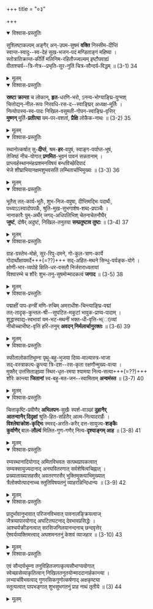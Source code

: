 +++
title = "०३"

+++

<details open><summary>विश्वास-प्रस्तुतिः</summary>

सुश्लिष्टाकल्पम् अङ्गैर् अन्-उपम-सुषमं **वक्ति** निस्सीम-दीप्तिं  
स्वान्त-स्वादु--स्व-देहं सुख-भजन-पदं मण्डिताङ्गं महिष्या ।  
स्तोत्रातिक्रान्त-कीर्तिं मलिनिम-रहितौज्ज्वल्यम् इष्टौपवाह्यं  
वीताश्चर्य--त्रि-णेत्र--प्रभृति-सुर-नुतिं चित्र-सौन्दर्य-विद्धम् ॥ (3-1) 34
</details>

<details><summary>मूलम्</summary>

सुश्लिष्टाकल्पमङ्गैर् अनुपमसुषमं वक्ति निस्सीमदीप्तिं  
स्वान्तस्वादुस्वदेहं सुखभजनपदं मण्डिताङ्गं महिष्या ।  
स्तोत्रातिक्रान्तकीर्तिं मलिनिमरहितौज्ज्वल्यमिष्टौपवाह्यं  
वीताश्चर्यत्रिणेत्रप्रभृतिसुरनुतिं चित्रसौन्दर्यविद्धम् ॥ (3-1) 34
</details>



<details open><summary>विश्वास-प्रस्तुतिः</summary>

**स्रष्टा क्रान्ता** च लोकान्, **हृत**-धरणि-भरो, ऽनन्य-भोग्याङ्घ्रि-युग्मश्  
चित्तोद्यन्-नील-रूपः निरवधि-रस-द--स्वाङ्घ्रिर् अध्यक्ष-मूर्तिः ।  
नित्योपास्य-स्व-पादः निखिल-वसुमती-गोपन-स्वाङ्घ्रि-वृत्तिर्  
**मुष्णन्** मूर्ति-**प्रतीत्या** यम-पर-वशतां, **प्रैक्षि** लोकैक-नाथः ॥ (3-2) 35
</details>

<details><summary>मूलम्</summary>

स्रष्टा क्रान्ता च लोकान् हृतधरणिभरोऽनन्यभोग्याङ्घ्रियुग्मश्  
चित्तोद्यन्नीलरूपः निरवधिरसद स्वाङ्घ्रिरध्यक्षमूर्तिः ।  
नित्योपास्यस्वपादः निखिलवसुमतीगोपनस्वाङ्घ्रिवृत्तिर्  
मुष्णन् मूर्तिप्रतीत्या यमपरवशतां प्रैक्षि लोकैकनाथः ॥ (3-2) 35
</details>


<details open><summary>विश्वास-प्रस्तुतिः</summary>

स्थानोत्कर्षात् सु-**दीप्तं**, श्रम-**हर**-वपुषं, स्वाङ्ग-पर्याप्त-भूषं,  
तेजिष्ठं नीच-योगात् **प्रणमित**-भुवनं पावनं सन्नतानाम् ।  
प्राप्त्यर्हस्थानमंहःप्रशमनविषयं बन्धविच्छेदिपादं  
भेजे शीघ्राभियानक्षमशुभवसतिं लम्भितार्चाभिमुख्यः ॥ (3-3) 36
</details>

<details><summary>मूलम्</summary>

स्थानोत्कर्षात् सुदीप्तं श्रमहरवपुषं स्वाङ्गपर्याप्तभूषं  
तेजिष्ठं नीचयोगात् प्रणमितभुवनं पावनं सन्नतानाम् ।  
प्राप्त्यर्हस्थानमंहःप्रशमनविषयं बन्धविच्छेदिपादं  
भेजे शीघ्राभियानक्षमशुभवसतिं लम्भितार्चाभिमुख्यः ॥ (3-3) 36
</details>



<details open><summary>विश्वास-प्रस्तुतिः</summary>

भूतैस् तत्-कार्य-भूतैः, शुभ-निज-वपुषा, दीप्तिमद्भिः पदार्थैः,  
पथ्याऽऽस्वादोपपन्नैः, श्रुति-मुख-सुभगाशेष-शब्द-प्रपञ्चैः ।  
नानाकारैः पुम्-अर्थैर् जगद्-अधिपतिभिश् चेतनाचेतनौघैर्  
**जुष्टं**, दोषैर् अदुष्टं, निखिल-तनुतया **सम्प्रतुष्टाव तुष्टः** ॥ (3-4) 37
</details>

<details><summary>मूलम्</summary>

भूतैस्तत्कार्यभूतैः शुभनिजवपुषा दीप्तिमद्भिः पदार्थैः  
पथ्यास्वादोपपन्नैः श्रुतिमुखसुभगाशेषशब्दप्रपञ्चैः ।  
नानाकारैः पुमर्थैर् जगदधिपतिभिश् चेतनाचेतनौघैर्  
जुष्टं दोषैरदुष्टं निखिलतनुतया सम्प्रतुष्टाव तुष्टः ॥ (3-4) 37
</details>



<details open><summary>विश्वास-प्रस्तुतिः</summary>

ग्राह-ग्रस्तेभ-मोक्षे, सुर-रिपु-दमने, गो-कुल-त्राण-कार्ये  
गोदार्थोक्षावमर्दे+++(=??)+++ सद्-अहित-मथने सिन्धु-पर्यङ्क-योगे ।  
क्षोणी-भार-व्यपोहे क्षिति-धर-वसतौ निर्जराराध्यतायां  
विश्वारम्भे च शौरेः शुभ-तनु-सुषमोन्मादकत्वं **जगाद** ॥ (3-5) 38
</details>

<details><summary>मूलम्</summary>

ग्राहग्रस्तेभमोक्षे सुररिपुदमने गोकुलत्राणकार्ये  
गोदार्थोक्षावमर्दे सदहितमथने सिन्धुपर्यङ्कयोगे ।  
क्षोणीभारव्यपोहे क्षितिधरवसतौ निर्जराराध्यतायां  
विश्वारम्भे च शौरेः शुभतनुसुषमोन्मादकत्वं जगाद ॥ (3-5) 38
</details>



<details open><summary>विश्वास-प्रस्तुतिः</summary>

पद्माक्षीं पाप-हन्त्रीं मणि-रुचिम् अमराधीश-चिन्त्याङ्घ्रि-पद्मां  
तत्-तादृक्-कुन्तल-श्री--सुघटित-मकुटां भावुक-प्राप्य-पादाम् ।  
शुद्धास्वाद्य-स्वभावां यम-भट-मथनीं भक्त-धी-वृत्ति-भ(ा)व्यां  
नीचोच्चाभीष्ट-वृत्तिं हरि-तनुम् **अवदन् निर्मलार्चानुरक्तः** ॥ (3-6) 39
</details>

<details><summary>मूलम्</summary>

पद्माक्षीं पापहन्त्रीं मणिरुचिम् अमराधीशचिन्त्याङ्घ्रिपद्मां  
तत्तादृक्कुन्तलश्रीसुघटितमकुटां भावुकप्राप्यपादाम् ।  
शुद्धास्वाद्यस्वभावां यमभटमथनीं भक्तधीवृत्तिभ(ा)व्यां  
नीचोच्चाभीष्टवृत्तिं हरितनुमवदन् निर्मलार्चानुरक्तः ॥ (3-6) 39
</details>



<details open><summary>विश्वास-प्रस्तुतिः</summary>

स्फीतालोकातिभूम्ना पृथु-बहु-भुजया दिव्य-माल्यास्त्र-भाजा  
सद्-वस्त्राकल्प-कॢप्त्या त्रि-दश--रस-कृता रक्षणौन्मुख्य-वत्या ।  
मुक्तैर् उत्तंसिताङ्घ्र्या स्थिर-धृत-रमया श्यामया नित्य-सत्या+++(=??)+++  
शौरेः कान्त्या **जितानां** स्व-बहु-मत-जन--स्वामिताम् **अन्वमंस्त** ॥ (3-7) 40
</details>

<details><summary>मूलम्</summary>

स्फीतालोकातिभूम्ना पृथुबहुभुजया दिव्यमाल्यास्त्रभाजा  
सद्वस्त्राकल्पकॢप्त्या त्रिदशरसकृता रक्षणौन्मुख्यवत्या ।  
मुक्तैरुत्तंसिताङ्घ्र्या स्थिरधृतरमया श्यामया नित्यसत्या  
शौरेः कान्त्या जितानां स्वबहुमतजनस्वामितामन्वमंस्त ॥ (3-7) 40
</details>



<details open><summary>विश्वास-प्रस्तुतिः</summary>

चित्ताकृष्टि-प्रवीणैर् **अभिलपन**-सुखैः स्पर्श-वाञ्छां **दुहानैर्**  
**आतन्वानैर् दिदृक्षां** श्रुति-हित-सहितैर् आत्म-नित्यादरार्हैः ।  
**विश्लेषाक्रोश-कृद्भिः** स्मरद्-अरति-करैर् दत्त-सायुज्य-**शङ्कैः**  
**कुर्वाणैर्** बाल-**लौल्यं** मिलित-गुण-गणैर् नित्य-**दृश्याङ्गम् आह** ॥ (3-8) 41
</details>

<details><summary>मूलम्</summary>

चित्ताकृष्टिप्रवीणैर् अभिलपनसुखैः स्पर्शवाञ्छां दुहानैर्  
आतन्वानैर् दिदृक्षां श्रुतिहितसहितैर् आत्मनित्यादरार्हैः ।  
विश्लेषाक्रोशकृद्भिः स्मरदरतिकरैर् दत्तसायुज्यशङ्कैः  
कुर्वाणैर् बाललौल्यं मिलितगुणगणैर् नित्यदृश्याङ्गमाह ॥ (3-8) 41
</details>



<details open><summary>विश्वास-प्रस्तुतिः</summary>

रम्यस्थानादियोगाद् अमितविभवतः सत्पथप्रापकत्वात्  
सम्यक्सायुज्यदानाद् अनघवितरणात् सर्वशेषित्वचिह्नात् ।  
प्रख्याताख्यासहस्रैर् अवतरणरसैर् भुक्तिमुक्त्याभिमुख्यात्  
त्रैलोक्योत्पादनाच्च स्तुतिविषयतनुं व्याहरन्निन्दिधान्यः ॥ (3-9) 42
</details>

<details><summary>मूलम्</summary>

रम्यस्थानादियोगाद् अमितविभवतः सत्पथप्रापकत्वात्  
सम्यक्सायुज्यदानाद् अनघवितरणात् सर्वशेषित्वचिह्नात् ।  
प्रख्याताख्यासहस्रैर् अवतरणरसैर् भुक्तिमुक्त्याभिमुख्यात्  
त्रैलोक्योत्पादनाच्च स्तुतिविषयतनुं व्याहरन्निन्दिधान्यः ॥ (3-9) 42
</details>



<details open><summary>विश्वास-प्रस्तुतिः</summary>

प्रादुर्भावानुभावात् परिजनविभवात् पावनालङ्क्रियत्वाज्  
जैत्रव्यापारयोगाद् अघटितघटनाद् देवभावप्रसिद्धेः ।  
आश्चर्यक्रीडनत्वात् सरसिजनिलयानन्दनाच् छन्दवृत्तेर्  
ऐश्वर्यव्यक्तिमत्त्वाद् अघशमनतनुं केशवं व्याजहार ॥ (3-10) 43
</details>

<details><summary>मूलम्</summary>

प्रादुर्भावानुभावात् परिजनविभवात् पावनालङ्क्रियत्वाज्  
जैत्रव्यापारयोगाद् अघटितघटनाद् देवभावप्रसिद्धेः ।  
आश्चर्यक्रीडनत्वात् सरसिजनिलयानन्दनाच् छन्दवृत्तेर्  
ऐश्वर्यव्यक्तिमत्त्वाद् अघशमनतनुं केशवं व्याजहार ॥ (3-10) 43
</details>



<details open><summary>विश्वास-प्रस्तुतिः</summary>

एवं सौन्दर्यभूम्ना तनुविहितजगत्कृत्यसौभाग्ययोगात्  
स्वेच्छासेव्याकृतित्वान् निखिलतनुतयोन्माददानार्हकान्त्या ।  
लभ्यार्चावैभवत्वाद् गुणरसिकगुणोत्कर्षणाद् अक्षकृष्ट्या  
स्तुत्यत्वात् पापभङ्गात् शुभसुभगतनुं प्राह नाथं तृतीये ॥ (3) 44
</details>

<details><summary>मूलम्</summary>

एवं सौन्दर्यभूम्ना तनुविहितजगत्कृत्यसौभाग्ययोगात्  
स्वेच्छासेव्याकृतित्वान् निखिलतनुतयोन्माददानार्हकान्त्या ।  
लभ्यार्चावैभवत्वाद् गुणरसिकगुणोत्कर्षणाद् अक्षकृष्ट्या  
स्तुत्यत्वात् पापभङ्गात् शुभसुभगतनुं प्राह नाथं तृतीये ॥ (3) 44
</details>
